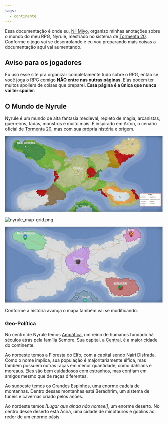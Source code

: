 ```yaml
---
tags:
  - continente
---
```

Essa documentação é onde eu, [Nii Miyo](https://github.com/NiiMiyo), organizo minhas anotações sobre o mundo do meu RPG, Nyrule, mestrado no sistema de [Tormenta 20](https://site.jamboeditora.com.br/tormenta20/). Conforme o jogo vai se desenrolando e eu vou preparando mais coisas a documentação aqui vai aumentando.

## **Aviso para os jogadores**
Eu uso esse site pra organizar completamente tudo sobre o RPG, então se você joga o RPG comigo **NÃO entre nas outras páginas**. Elas podem ter muitos spoilers de coisas que preparei. **Essa página é a única que nunca vai ter spoiler**.

## O Mundo de Nyrule
Nyrule é um mundo de alta fantasia medieval, repleto de magia, arcanistas, guerreiros, fadas, monstros e muito mais. É inspirado em Arton, o cenário oficial de [Tormenta 20](https://site.jamboeditora.com.br/tormenta20/), mas com sua própria história e origem.

![nyrule_map-geo.png](./nyrule_map-geo.png)

![nyrule_map-grid.png](./nyrule_map-grid.png)

![nyrule_map-politic.png](./nyrule_map-politic.png)

Conforme a história avança o mapa também vai se modificando.

### Geo-Política
No centro de Nyrule temos [Ampáfica](./Lugares/Nyrule/Amp%C3%A1fica/index.md), um reino de humanos fundado há séculos atrás pela família Semore. Sua capital, a [Central](./Lugares/Nyrule/Amp%C3%A1fica/Central/index.md), é a maior cidade do continente.

Ao noroeste temos a Floresta do Elfo, com a capital sendo Nairi Disfrada. Como o nome implica, sua população é majoritariamente élfica, mas também possuem outras raças em menor quantidade, como dahllans e moreaus. Eles são bem cuidadosos com estranhos, mas confiam em amigos mesmo que de raças diferentes.

Ao sudoeste temos os Grandes Espinhos, uma enorme cadeia de montanhas. Dentro dessas montanhas está Beradhrim, um sistema de túneis e cavernas criado pelos anões.

Ao nordeste temos _\[Lugar que ainda não nomeei\]_, um enorme deserto. No centro desse deserto está Ácira, uma cidade de minotauros e goblins ao redor de um enorme oásis.